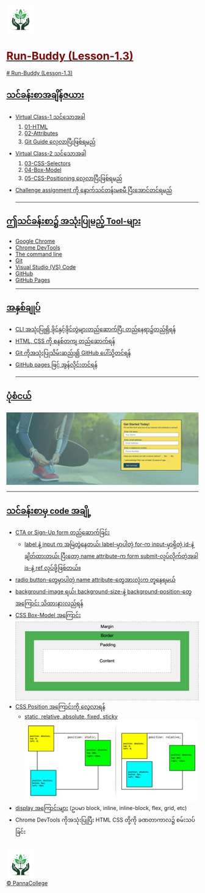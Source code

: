 <a href="https://sites.google.com/pannacollege.org/pannacollege/home"><img src="./assets/images/mylogo.jpeg" width="75"/>
<h1 style="color: Maroon">Run-Buddy (Lesson-1.3)</h1>
# Run-Buddy (Lesson-1.3)

## သင်ခန်းစာအချိန်ဇယား
- Virtual Class-1 သင်သောအခါ
    1. 01-HTML
    2. 02-Attributes
    3. Git Guide လေ့လာပြီးဖြစ်ရမည်
- Virtual Class-2 သင်သောအခါ         
    1. 03-CSS-Selectors 
    2. 04-Box-Model
    3. 05-CSS-Positioning လေ့လာပြီးဖြစ်ရမည်
- Challenge assignment ကို နောက်သင်တန်းမစမီ ပြီးအောင်တင်ရမည်<hr>

## ဤသင်ခန်းစာ၌ အသုံးပြုမည့် Tool-များ
- Google Chrome
- Chrome DevTools
- The command line
- Git
- Visual Studio (VS) Code
- GitHub
- GitHub Pages<hr>

## အနှစ်ချုပ်
- CLI အသုံးပြု၍ ဖိုင်နှင့်ဖိုင်တွဲများတည်ဆောက်ပြီး တည်နေရာ၌တည်ရှိရန်
- HTML, CSS ကို စနစ်တကျ တည်ဆောက်ရန်
- Git ကိုအသုံးပြုသိမ်းဆည်း၍ GitHub ပေါ်သို့တင်ရန်
- GitHub pages ဖြင့် အွန်လိုင်းတင်ရန်<hr>

## ပုံစံငယ်
![mockUp](./assets/images/50-hero-section-mock-up.jpg)<br><hr>

## သင်ခန်းစာမှ code အချို့
- CTA or Sign-Up form တည်ဆောက်ခြင်း
    - label နဲ့ input က အမြဲတွဲနေတယ်၊ label-မှာပါတဲ့ for-က input-မှာရှိတဲ့ id-နဲ့ ချိတ်ထားတယ်၊ ပြီးတော့ name attribute-က form submit-လုပ်လိုက်တဲ့အခါ js-နဲ့ ref လုပ်ဖို့ဖြစ်တယ်။
- radio button-တွေမှာပါတဲ့ name attribute-တွေအားလုံးက တူနေရမယ်
- background-image ရယ်၊ background-size-နဲ့ background-position-တွေအကြောင်း သိထားနားလည်ရန်
- CSS Box-Model အကြောင်း
![box-model](./assets/images/103-box-model.jpg)
- CSS Position အကြောင်းကို လေ့လာရန်
    - static, relative, absolute, fixed, sticky
![position](./assets/images/599-relative-static-position.jpg)
- <a href="https://developer.mozilla.org/en-US/docs/Web/CSS/display">display အကြောင်းများ</a> (ဥပမာ block, inline, inline-block, flex, grid, etc)
- Chrome DevTools ကိုအသုံးပြုပြီး HTML CSS တို့ကို ခဏတာကာလ၌ စမ်းသပ်ခြင်း

<br>
<a href="https://sites.google.com/pannacollege.org/pannacollege/home"><img src="./assets/images/mylogo.jpeg" width="75"/></a><br>
<a href="https://sites.google.com/pannacollege.org/pannacollege/home">© PannaCollege</a>

